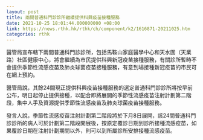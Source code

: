 ```yaml
---
layout: post
title: 兩間普通科門診診所繼續提供科興疫苗接種服務
date: 2021-10-25 18:01:44.000000000 +08:00
link: https://news.rthk.hk/rthk/ch/component/k2/1616871-20211025.htm
categories: rthk
---
```


醫管局宣布轄下兩間普通科門診診所，包括馬鞍山家庭醫學中心和天水圍（天業路）社區健康中心，將會繼續為市民提供科興新冠疫苗接種服務，有關診所暫時不會提供季節性流感疫苗及肺炎球菌疫苗接種服務，有意到場接種新冠疫苗的市民可在網上預約。
 
醫管局說，其餘24間現正提供科興疫苗接種服務的選定普通科門診診所將按早前公布，明日起停止提供接種，以配合即將展開的季節性流感疫苗注射計劃第二階段，集中人手及資源提供季節性流感疫苗及肺炎球菌疫苗接種服務。

發言人說，季節性流感疫苗注射計劃第二階段將於下月8日展開，該24間普通科門診診所的病人可於計劃第二階段開展後，按原定覆診日期到診所接種流感疫苗，如果覆診日期在注射計劃期間以外，則可以到所屬診所安排接種流感疫苗。
